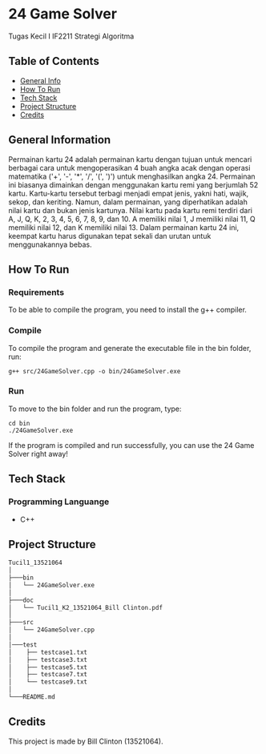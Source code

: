 # 24 Game Solver

Tugas Kecil I IF2211 Strategi Algoritma
<br />

## Table of Contents
* [General Info](#general-information)
* [How To Run](#how-to-run)
* [Tech Stack](#tech-stack)
* [Project Structure](#project-structure)
* [Credits](#credits)

## General Information
Permainan kartu 24 adalah permainan kartu dengan tujuan untuk mencari berbagai cara untuk mengoperasikan 4 buah angka acak dengan operasi matematika ('+', '-', '*', '/', '(', ')') untuk menghasilkan angka 24. Permainan ini biasanya dimainkan dengan menggunakan kartu remi yang berjumlah 52 kartu. Kartu-kartu tersebut terbagi menjadi empat jenis, yakni hati, wajik, sekop, dan keriting. Namun, dalam permainan, yang diperhatikan adalah nilai kartu dan bukan jenis kartunya. Nilai kartu pada kartu remi terdiri dari A, J, Q, K, 2, 3, 4, 5, 6, 7, 8, 9, dan 10. A memiliki nilai 1, J memiliki nilai 11, Q memiliki nilai 12, dan K memiliki nilai 13. Dalam permainan kartu 24 ini, keempat kartu harus digunakan tepat sekali dan urutan untuk menggunakannya bebas.

## How To Run
### Requirements
To be able to compile the program, you need to install the g++ compiler.
### Compile
To compile the program and generate the executable file in the bin folder, run:
```shell
g++ src/24GameSolver.cpp -o bin/24GameSolver.exe
```
### Run
To move to the bin folder and run the program, type:
```shell
cd bin
./24GameSolver.exe
```
If the program is compiled and run successfully, you can use the 24 Game Solver right away!


## Tech Stack
### Programming Languange
* C++

## Project Structure
```bash
Tucil1_13521064
│
├───bin
│   └── 24GameSolver.exe
│    
├───doc
│   └── Tucil1_K2_13521064_Bill Clinton.pdf
│
├───src
│   └── 24GameSolver.cpp
│
│───test
│    ├── testcase1.txt
│    ├── testcase3.txt
│    ├── testcase5.txt
│    ├── testcase7.txt
│    └── testcase9.txt
│
└───README.md
```

## Credits
This project is made by Bill Clinton (13521064).
